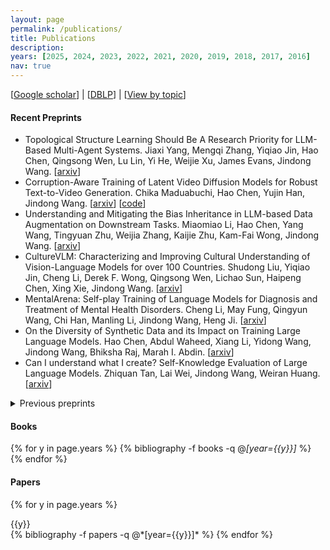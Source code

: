 ```yaml
---
layout: page
permalink: /publications/
title: Publications
description: 
years: [2025, 2024, 2023, 2022, 2021, 2020, 2019, 2018, 2017, 2016]
nav: true
---
```


[[Google scholar](https://scholar.google.com/citations?user=hBZ_tKsAAAAJ)] | [[DBLP](https://dblp.org/pid/19/2969-1.html)] | [[View by topic](https://jd92.wang/research/)]

#### Recent Preprints

- Topological Structure Learning Should Be A Research Priority for LLM-Based Multi-Agent Systems. Jiaxi Yang, Mengqi Zhang, Yiqiao Jin, Hao Chen, Qingsong Wen, Lu Lin, Yi He, Weijie Xu, James Evans, Jindong Wang. [[arxiv](https://arxiv.org/abs/2505.22467)]
- Corruption-Aware Training of Latent Video Diffusion Models for Robust Text-to-Video Generation. Chika Maduabuchi, Hao Chen, Yujin Han, Jindong Wang. [[arxiv](https://arxiv.org/abs/2505.21545)] [[code](https://github.com/chikap421/catlvdm)]
- Understanding and Mitigating the Bias Inheritance in LLM-based Data Augmentation on Downstream Tasks. Miaomiao Li, Hao Chen, Yang Wang, Tingyuan Zhu, Weijia Zhang, Kaijie Zhu, Kam-Fai Wong, Jindong Wang. [[arxiv](https://arxiv.org/abs/2502.04419)]
- CultureVLM: Characterizing and Improving Cultural Understanding of Vision-Language Models for over 100 Countries. Shudong Liu, Yiqiao Jin, Cheng Li, Derek F. Wong, Qingsong Wen, Lichao Sun, Haipeng Chen, Xing Xie, Jindong Wang. [[arxiv](https://arxiv.org/abs/2501.01282)]
- MentalArena: Self-play Training of Language Models for Diagnosis and Treatment of Mental Health Disorders. Cheng Li, May Fung, Qingyun Wang, Chi Han, Manling Li, Jindong Wang, Heng Ji. [[arxiv](https://arxiv.org/abs/2410.06845)]
- On the Diversity of Synthetic Data and its Impact on Training Large Language Models. Hao Chen, Abdul Waheed, Xiang Li, Yidong Wang, Jindong Wang, Bhiksha Raj, Marah I. Abdin. [[arxiv](https://arxiv.org/abs/2410.15226)]
- Can I understand what I create? Self-Knowledge Evaluation of Large Language Models. Zhiquan Tan, Lai Wei, Jindong Wang, Weiran Huang. [[arxiv](https://arxiv.org/abs/2406.06140)]

<details>
<summary>Previous preprints</summary>
<ul>
  <li>
    Meta Semantic Template for Evaluation of Large Language Models. Yachuan Liu, Liang Chen, Jindong Wang, Qiaozhu Mei, Xing Xie. [<a href="https://arxiv.org/abs/2310.01448" target="_blank">arxiv</a>]
  </li>
  <li>
    Frustratingly Easy Model Generalization by Dummy Risk Minimization. Juncheng Wang, Jindong Wang, Xixu Hu, Shujun Wang, Xing Xie. [<a href="https://arxiv.org/abs/2308.02287" target="_blank">arxiv</a>]
  </li>
  <li>
    Equivariant Disentangled Transformation for Domain Generalization under Combination Shift. Yivan Zhang, Jindong Wang, Xing Xie, and Masashi Sugiyama. [<a href="https://arxiv.org/abs/2208.02011" target="_blank">arxiv</a>]
  </li>
  <li>
    Learning Invariant Representations across Domains and Tasks. Jindong Wang, Wenjie Feng, Chang Liu, Chaohui Yu, Mingxuan Du, Renjun Xu, Tao Qin, and Tie-Yan Liu. [<a href="https://arxiv.org/abs/2103.05114" target="_blank">arxiv</a>]
  </li>
  <li>
    Learning to match distributions for domain adaptation. Chaohui Yu, Jindong Wang, Chang Liu, Tao Qin, Renjun Xu, Wenjie Feng, Yiqiang Chen, and Tie-Yan Liu. [<a href="https://arxiv.org/abs/2007.10791" target="_blank">arxiv</a>]
  </li>
</ul>

</details>


#### Books

<div class="publications">

{% for y in page.years %}
  {% bibliography -f books -q @*[year={{y}}]* %}
{% endfor %}

</div>

#### Papers

<div class="publications">

{% for y in page.years %}
<div>{{y}}</div>
  {% bibliography -f papers -q @*[year={{y}}]* %}
{% endfor %}

</div>
